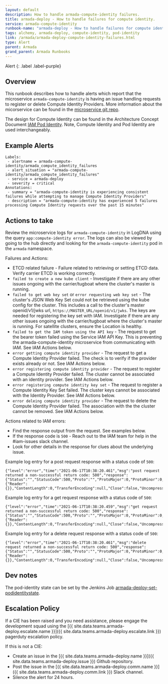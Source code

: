 ```yaml
---
layout: default
description: How to handle armada-compute-identity failures.
title: armada-deploy - How to handle failures for compute identity.
service: armada-compute-identity
runbook-name: "armada-deploy - How to handle failures for compute identity"
tags: alchemy, armada-deploy, compute-identity, pod-identity
link: /armada/armada-deploy-compute-identity-failures.html
type: Alert
parent: Armada
grand_parent: Armada Runbooks
---
```


Alert
{: .label .label-purple}

## Overview

This runbook describes how to handle alerts which report that the microservice `armada-compute-identity` is having an issue handling requests to register or delete Compute Identity Providers. More information about the micorservice can be found in the [microservice git repo](https://github.ibm.com/alchemy-containers/armada-compute-identity).

The design for Compute Identity can be found in the Architecture Concept Document [IAM Pod Identity](https://github.ibm.com/alchemy-containers/armada/blob/master/architecture/guild/concept-docs/iam-compute-identity.md). Note, Compute Identity and Pod Identity are used interchangeably.

## Example Alerts

~~~~
Labels:
 - alertname = armada-compute-identity/armada_compute_identity_failures
 - alert_situation = "armada-compute-identity/armada_compute_identity_failures"
 - service = armada-deploy
 - severity = critical
Annotations:
 - summary = "armada-compute-identity is experiencing consistent failures while attempting to manage Compute Identity Providers"
 - description = "armada-compute-identity has experienced 5 failures processing Compute Identity requests over the past 15 minutes"
~~~~

## Actions to take

Review the microservice logs for `armada-compute-identity` in LogDNA using the query `app:compute-identity error`. The logs can also be viewed by going to the hub directly and looking for the `armada-compute-identity` pod in the `armada` namespace.

Failures and Actions:
* ETCD related failure - Failure related to retrieving or setting ETCD data. Verify carrier ETCD is working correctly.
* `failed to create a new kube client` - Investigate if there are any other issues ongoing with the carrier/tugboat where the cluster's master is running.
* `failed to get web key set` or `error requesting web key set` - The cluster's JSON Web Key Set could not be retrieved using the kube config for the cluster. This includes a call to the cluster's master openid/v1/jwks url, `https://MASTER_URL/openid/v1/jwks`.  The keys are needed for registering the key set with IAM. Investigate if there are any other issues ongoing with the carrier/tugboat where the cluster's master is running. For satellite clusters, ensure the Location is healthy.
* `failed to get the IAM token using the API key` - The request to get the bearer token failed using the Service IAM API Key. This is preventing the armada-compute-identity microservice from communicating with IAM. See IAM Actions below.
* `error getting compute identity provider` - The request to get a Compute Identity Provider failed. The check is to verify if the provider exists already or not. See IAM Actions below.
* `error registering compute identity provider` - The request to register a Compute Identity Provider failed. The cluster cannot be associated with an identity provider. See IAM Actions below.
* `error registering compute identity key set` - The request to register a Compute Identity Key Set failed. The cluster keys cannot be associated with the Identity Provider. See IAM Actions below.
* `error deleing compute identity provider` - The request to delete the Compute Identity Provider failed. The association with the the cluster cannot be removed. See IAM Actions below.

Actions related to IAM errors:
* Find the response output from the request. See examples below.
* If the response code is `500` - Reach out to the IAM team for help in the #iam-issues slack channel.
* Look for other details in the response for clues about the underlying issue.

Example log entry for a post request response with a status code of `500`:
```
{"level":"error","time":"2021-06-17T10:38:20.461","msg":"post request returned a non-successful return code: 500","response":{"Status":"","StatusCode":500,"Proto":"","ProtoMajor":0,"ProtoMinor":0,"Header":null,"Body":{"Reader":{}},"ContentLength":0,"TransferEncoding":null,"Close":false,"Uncompressed":false,"Trailer":null,"Request":null,"TLS":null}}
```

Example log entry for a get request response with a status code of `500`:
```
{"level":"error","time":"2021-06-17T10:38:20.459","msg":"get request returned a non-successful return code: 500","response":{"Status":"","StatusCode":500,"Proto":"","ProtoMajor":0,"ProtoMinor":0,"Header":null,"Body":{"Reader":{}},"ContentLength":0,"TransferEncoding":null,"Close":false,"Uncompressed":false,"Trailer":null,"Request":null,"TLS":null}}
```

Example log entry for a delete request response with a status code of `500`:
```
{"level":"error","time":"2021-06-17T10:38:20.461","msg":"delete request returned a non-successful return code: 500","response":{"Status":"","StatusCode":500,"Proto":"","ProtoMajor":0,"ProtoMinor":0,"Header":null,"Body":{"Reader":{}},"ContentLength":0,"TransferEncoding":null,"Close":false,"Uncompressed":false,"Trailer":null,"Request":null,"TLS":null}}
```

## Dev notes

The pod-identity state can be set by the Jenkins Job [armada-deploy-set-podidentitystate](https://alchemy-containers-jenkins.swg-devops.com/job/Containers-Runtime/job/armada-deploy-set-podidentitystate/).

## Escalation Policy

If a CIE has been raised and you need assistance, please engage the development squad using the [{{ site.data.teams.armada-deploy.escalate.name }}]({{ site.data.teams.armada-deploy.escalate.link }}) pagerduty escalation policy.

If this is not a CIE:
- Create an issue in the [{{ site.data.teams.armada-deploy.name }}]({{ site.data.teams.armada-deploy.issue }}) Github repository.
- Post the issue in the [{{ site.data.teams.armada-deploy.comm.name }}]({{ site.data.teams.armada-deploy.comm.link }}) Slack channel.
- Silence the alert for 24 hours.